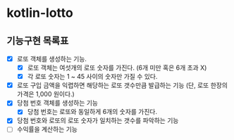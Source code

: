 # kotlin-lotto

## 기능구현 목록표 

- [x] 로또 객체를 생성하는 기능.
  - [x] 로또 객체는 여섯개의 로또 숫자를 가진다. (6개 미만 혹은 6개 초과 X)
  - [x] 각 로또 숫자는 1 ~ 45 사이의 숫자만 가질 수 있다. 
- [x] 로또 구입 금액을 익렵하면 해당하는 로또 갯수만큼 발급하는 기능 (단, 로또 한장의 가격은 1,000 원이다.)
- [x] 당첨 번호 객체를 생성하는 기능
  - [x] 당첨 번호는 로또와 동일하게 6개의 숫자를 가진다.
- [x] 당첨 번호와 로또의 로또 숫자가 일치하는 갯수를 파악하는 기능 
- [ ] 수익률을 계산하는 기능 
